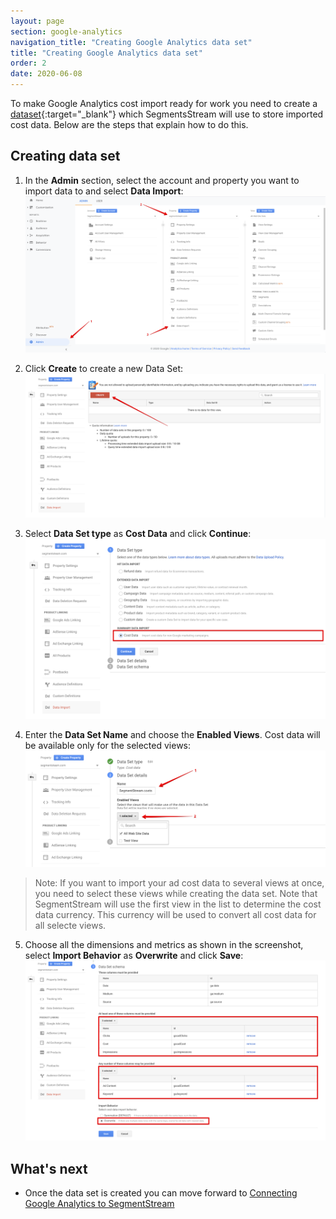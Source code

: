 ```yaml
---
layout: page
section: google-analytics
navigation_title: "Creating Google Analytics data set"
title: "Creating Google Analytics data set"
order: 2
date: 2020-06-08
---
```


To make Google Analytics cost import ready for work you need to create a [dataset](https://support.google.com/analytics/answer/6014980){:target="_blank"} which SegmentsStream will use to store imported cost data.
Below are the steps that explain how to do this.

## Creating data set

1. In the **Admin** section, select the account and property you want to import data to and select **Data Import**:
![Google Analytic Data Import](/img/google-analytics/ga-data-import.png)

2. Click **Create** to create a new Data Set:
![Google Analytics create Data Set](/img/google-analytics/ga-create-data-set.png)

3. Select **Data Set type** as **Cost Data** and click **Continue**:
![Google Analytics select Data Set type](/img/google-analytics/ga-data-set-type.png)

4. Enter the **Data Set Name** and choose the **Enabled Views**. Cost data will be available only for the selected views:
![Google Analytics Data Set details](/img/google-analytics/ga-data-set-details.png)

> Note: If you want to import your ad cost data to several views at once, you need to select these views while creating the data set. Note that SegmentStream will use the first view in the list to determine the cost data currency. This currency will be used to convert all cost data for all selecte views.

5. Choose all the dimensions and metrics as shown in the screenshot, select **Import Behavior** as **Overwrite** and click **Save**:
![Google Analytics Data Set schema](/img/google-analytics/ga-data-set-schema.png)

## What's next

* Once the data set is created you can move forward to [Connecting Google Analytics to SegmentStream](/google-analytics/connecting-google-analytics)